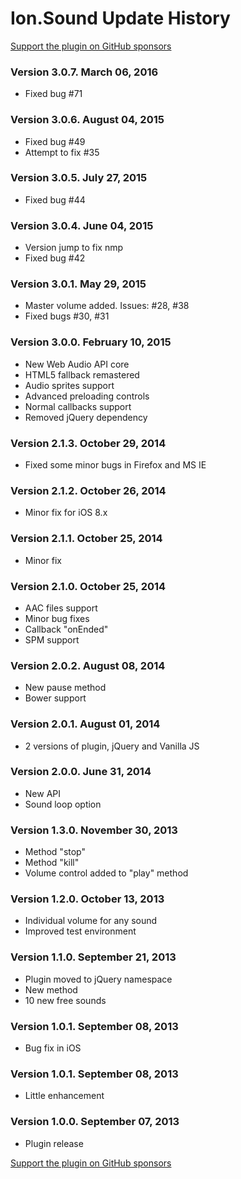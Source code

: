# Ion.Sound Update History

[Support the plugin on GitHub sponsors](https://github.com/sponsors/IonDen)

### Version 3.0.7. March 06, 2016
* Fixed bug #71

### Version 3.0.6. August 04, 2015
* Fixed bug #49
* Attempt to fix #35

### Version 3.0.5. July 27, 2015
* Fixed bug #44

### Version 3.0.4. June 04, 2015
* Version jump to fix nmp
* Fixed bug #42

### Version 3.0.1. May 29, 2015
* Master volume added. Issues: #28, #38
* Fixed bugs #30, #31

### Version 3.0.0. February 10, 2015
* New Web Audio API core
* HTML5 fallback remastered
* Audio sprites support
* Advanced preloading controls
* Normal callbacks support
* Removed jQuery dependency

### Version 2.1.3. October 29, 2014
* Fixed some minor bugs in Firefox and MS IE

### Version 2.1.2. October 26, 2014
* Minor fix for iOS 8.x

### Version 2.1.1. October 25, 2014
* Minor fix

### Version 2.1.0. October 25, 2014
* AAC files support
* Minor bug fixes
* Callback "onEnded"
* SPM support

### Version 2.0.2. August 08, 2014
* New pause method
* Bower support

### Version 2.0.1. August 01, 2014
* 2 versions of plugin, jQuery and Vanilla JS

### Version 2.0.0. June 31, 2014
* New API
* Sound loop option

### Version 1.3.0. November 30, 2013
* Method "stop"
* Method "kill"
* Volume control added to "play" method

### Version 1.2.0. October 13, 2013
* Individual volume for any sound
* Improved test environment

### Version 1.1.0. September 21, 2013
* Plugin moved to jQuery namespace
* New method
* 10 new free sounds

### Version 1.0.1. September 08, 2013
* Bug fix in iOS

### Version 1.0.1. September 08, 2013
* Little enhancement

### Version 1.0.0. September 07, 2013
* Plugin release

[Support the plugin on GitHub sponsors](https://github.com/sponsors/IonDen)
